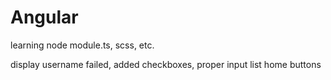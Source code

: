 # Angular

learning
node module.ts, scss, etc.

display username failed, added checkboxes, proper input list
home buttons


